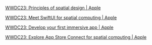 [WWDC23: Principles of spatial design | Apple](https://youtu.be/Q1aJy1Hwjp8?si=Wgg6Jih_dssoQWRd)

[WWDC23: Meet SwiftUI for spatial computing | Apple](https://youtu.be/HEE8qjXQYPc?si=vMyGz0R5rF_1t3nb)

[WWDC23: Develop your first immersive app | Apple](https://m.youtube.com/watch?v=9xe2x58mc4M)

[WWDC23: Explore App Store Connect for spatial computing | Apple](https://youtu.be/g8ix6UenXHU?si=LRi8A_Me_yKahffg)
